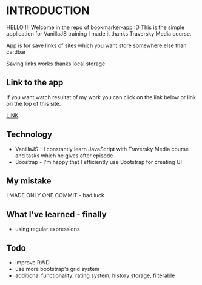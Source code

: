 # INTRODUCTION

HELLO !!! Welcome in the repo of bookmarker-app :D 
This is the simple application for VanillaJS training
I made it thanks Traversky Media course.

App is for save links of sites which you want store somewhere else than cardbar

Saving links works thanks local storage

## Link to the app

If you want watch resultat of my work you can click on the link below or link on the top of this site.

[LINK](https://simon125.github.io/bookmarker-app/)

## Technology 

- VanillaJS - I constantly learn JavaScript with Traversky Media course and tasks which he gives after episode
- Boostrap - I'm happy that I efficiently use Bootstrap for creating UI

## My mistake

I MADE ONLY ONE COMMIT - bad luck

## What I've learned - finally

- using regular expressions

## Todo

- improve RWD
- use more bootstrap's grid system
- additional functionality: rating system, history storage, filterable